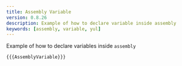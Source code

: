```yaml
---
title: Assembly Variable
version: 0.8.26
description: Example of how to declare variable inside assembly
keywords: [assembly, variable, yul]
---
```


Example of how to declare variables inside `assembly`

```solidity
{{{AssemblyVariable}}}
```

